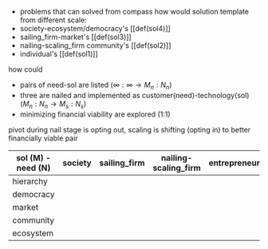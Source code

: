 - problems that can solved from compass
how would solution template from different scale:
- society-ecosystem/democracy's [[def(sol4)]]
- sailing_firm-market's [[def(sol3)]]
- nailing-scaling_firm community's [[def(sol2)]]
- individual's [[def(sol1)]]

how could 
- pairs of need-sol are listed ($\infty:\infty \rightarrow M_n:N_n$)
- three are nailed and implemented as customer(need)-technology(sol) ($M_n:N_n \rightarrow M_s:N_s$)
- minimizing financial viability are explored (1:1)

pivot during nail stage is opting out, scaling is shifting (opting in) to better financially viable pair


| sol (M) - need (N) | society | sailing_firm | nailing-scaling_firm | entrepreneur |
| ---- | ---- | ---- | ---- | ---- |
| hierarchy |  |  |  |  |
| democracy |  |  |  |  |
| market |  |  |  |  |
| community |  |  |  |  |
| ecosystem |  |  |  |  |
